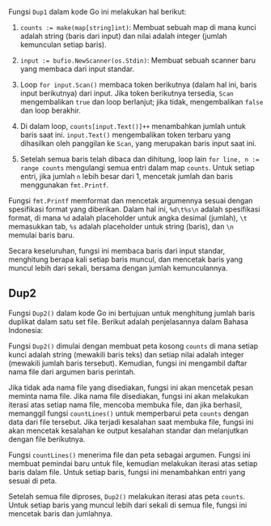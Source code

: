Fungsi `Dup1` dalam kode Go ini melakukan hal berikut:

1. `counts := make(map[string]int)`: Membuat sebuah map di mana kunci adalah string (baris dari input) dan nilai adalah integer (jumlah kemunculan setiap baris).

2. `input := bufio.NewScanner(os.Stdin)`: Membuat sebuah scanner baru yang membaca dari input standar.

3. Loop `for input.Scan()` membaca token berikutnya (dalam hal ini, baris input berikutnya) dari input. Jika token berikutnya tersedia, `Scan` mengembalikan `true` dan loop berlanjut; jika tidak, mengembalikan `false` dan loop berakhir.

4. Di dalam loop, `counts[input.Text()]++` menambahkan jumlah untuk baris saat ini. `input.Text()` mengembalikan token terbaru yang dihasilkan oleh panggilan ke `Scan`, yang merupakan baris input saat ini.

5. Setelah semua baris telah dibaca dan dihitung, loop lain `for line, n := range counts` mengulangi semua entri dalam map `counts`. Untuk setiap entri, jika jumlah `n` lebih besar dari 1, mencetak jumlah dan baris menggunakan `fmt.Printf`.

Fungsi `fmt.Printf` memformat dan mencetak argumennya sesuai dengan spesifikasi format yang diberikan. Dalam hal ini, `%d\t%s\n` adalah spesifikasi format, di mana `%d` adalah placeholder untuk angka desimal (jumlah), `\t` memasukkan tab, `%s` adalah placeholder untuk string (baris), dan `\n` memulai baris baru.

Secara keseluruhan, fungsi ini membaca baris dari input standar, menghitung berapa kali setiap baris muncul, dan mencetak baris yang muncul lebih dari sekali, bersama dengan jumlah kemunculannya.

## Dup2

Fungsi `Dup2()` dalam kode Go ini bertujuan untuk menghitung jumlah baris duplikat dalam satu set file. Berikut adalah penjelasannya dalam Bahasa Indonesia:

Fungsi `Dup2()` dimulai dengan membuat peta kosong `counts` di mana setiap kunci adalah string (mewakili baris teks) dan setiap nilai adalah integer (mewakili jumlah baris tersebut). Kemudian, fungsi ini mengambil daftar nama file dari argumen baris perintah.

Jika tidak ada nama file yang disediakan, fungsi ini akan mencetak pesan meminta nama file. Jika nama file disediakan, fungsi ini akan melakukan iterasi atas setiap nama file, mencoba membuka file, dan jika berhasil, memanggil fungsi `countLines()` untuk memperbarui peta `counts` dengan data dari file tersebut. Jika terjadi kesalahan saat membuka file, fungsi ini akan mencetak kesalahan ke output kesalahan standar dan melanjutkan dengan file berikutnya.

Fungsi `countLines()` menerima file dan peta sebagai argumen. Fungsi ini membuat pemindai baru untuk file, kemudian melakukan iterasi atas setiap baris dalam file. Untuk setiap baris, fungsi ini menambahkan entri yang sesuai di peta.

Setelah semua file diproses, `Dup2()` melakukan iterasi atas peta `counts`. Untuk setiap baris yang muncul lebih dari sekali di semua file, fungsi ini mencetak baris dan jumlahnya.
